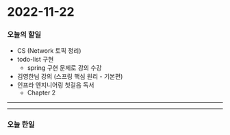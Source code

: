 2022-11-22
==========

### 오늘의 할일
* CS (Network 토픽 정리)
* todo-list 구현
    * spring 구현 문제로 강의 수강
* 김영한님 강의 (스프링 핵심 원리 - 기본편)
* 인프라 엔지니어링 첫걸음 독서
  * Chapter 2

<hr/>
<hr/>

### 오늘 한일